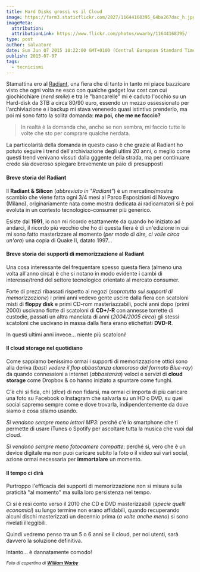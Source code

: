 ```yaml
---
title: Hard Disks grossi vs il Cloud
image: https://farm3.staticflickr.com/2827/11644168395_64ba267dac_h.jpg
imageMeta:
  attribution:
  attributionLink: https://www.flickr.com/photos/wwarby/11644168395/
type: post
author: salvatore
date: Sun Jun 07 2015 10:22:00 GMT+0100 (Central European Standard Time)
publish: 2015-07-07
tags:
  - tecnicismi
---
```


Stamattina ero al [Radiant](http://www.parcoesposizioninovegro.it/le-fiere-a-z/radiant-and-silicon.html), una fiera che di tanto in tanto mi piace bazzicare visto che ogni volta ne esco con qualche gadget low cost con cui giochicchiare <!-- more --> (*nerd smile*) e tra le "bancarelle" mi è caduto l'occhio su un Hard-disk da 3TB a circa 80/90 euro, essendo un mezzo ossessionato per l'archiviazione e i backup mi stava venenedo quasi istintivo prenderlo, ma poi mi sono fatto la solita domanda: **ma poi, che me ne faccio?**

> In realtà è la domanda che, anche se non sembra, mi faccio tutte le volte che sto per comprare qualche nerdata.

La particolarità della domanda in questo caso è che grazie al Radiant ho potuto seguire i trend dell'archiviazione degli ultimi 20 anni, o meglio come questi trend venivano vissuti dalla gggente della strada, ma per continuare credo sia doveroso spiegare brevemente un paio di presupposti

#### Breve storia del Radiant
Il **Radiant & Silicon** (*abbreviato in "Radiant"*) è un mercatino/mostra scambio che viene fatta ogni 3/4 mesi al Parco Esposizioni di Novegro (Milano), originariamente nata come mostra dedicata ai radioamatori si è poi evoluta in un contesto tecnologico-consumer più generico.

Esiste dal **1991**, io non mi ricordo esattamente da quando ho iniziato ad andarci, il ricordo più vecchio che ho di questa fiera è di un'edizione in cui mi sono fatto masterizzare al momento (*per modo di dire, ci volle circa un'ora*) una copia di Quake II, datato 1997...

#### Breve storia dei supporti di memorizzazione al Radiant
Una cosa interessante del frequentare spesso questa fiera (almeno una volta all'anno circa) è che si notano in modo evidente i cambi di interesse/trend del settore tecnologico orientato al mercato consumer.

Forte di prezzi ribassati rispetto ai negozi (*sopratutto sui supporti di memorizzazione*) i primi anni vedevo gente uscire dalla fiera con scatoloni misti di **floppy disk** e primi CD-rom masteriazzabili, pochi anni dopo (primi 2000) uscivano flotte di scatoloni di **CD+/-R** con annesse torrette di custodie, passati un altra manciata di anni (*2004/2005 circa*) gli stessi scatoloni che uscivano in massa dalla fiera erano etichettati **DVD-R**.

In questi ultimi anni invece... niente più scatoloni!

#### Il cloud storage nel quotidiano
Come sappiamo benissimo ormai i supporti di memorizzazione ottici sono alla deriva (*basti vedere il flop abbastanza clamoroso del formato Blue-ray*) da quando connessioni a internet (*abbastanza*) veloci e servizi di **cloud storage** come Dropbox & co hanno iniziato a spuntare come funghi.

C'è chi si fida, chi (*dice*) di non fidarsi, ma ormai ci importa di più caricare una foto su Facebook o Instagram che salvarla su un HD o DVD, su quei social sapremo sempre come e dove trovarla, indipendentemente da dove siamo e cosa stiamo usando.

*Si vendono sempre meno lettori MP3*: perché c'è lo smartphone che ti permette di usare iTunes o Spotify per ascoltare tutta la musica che vuoi dal cloud.

*Si vendono sempre meno fotocamere compatte*: perché si, vero che è un device digitale ma non puoi caricare subito la foto o il video sui vari social, azione ormai necessaria per **immortalare** un momento.

#### Il tempo ci dirà
Purtroppo l'efficacia dei supporti di memorizzazione non si misura sulla praticità "al momento" ma sulla loro persistenza nel tempo.

Ci si è resi conto verso il 2010 che CD e DVD masterizzabili (*specie quelli economici*) su lungo termine non erano affidabili, quando recuperando alcuni dischi masterizzati un decennio prima (*a volte anche meno*) si sono rivelati illeggibili.

Quindi vedremo penso tra un 5 o 6 anni se il cloud, per noi utenti, sarà davvero la soluzione definitiva.

Intanto... è dannatamente comodo!

<small>*Foto di copertina di **[William Warby](https://www.flickr.com/photos/wwarby/11644168395/)***</small>

